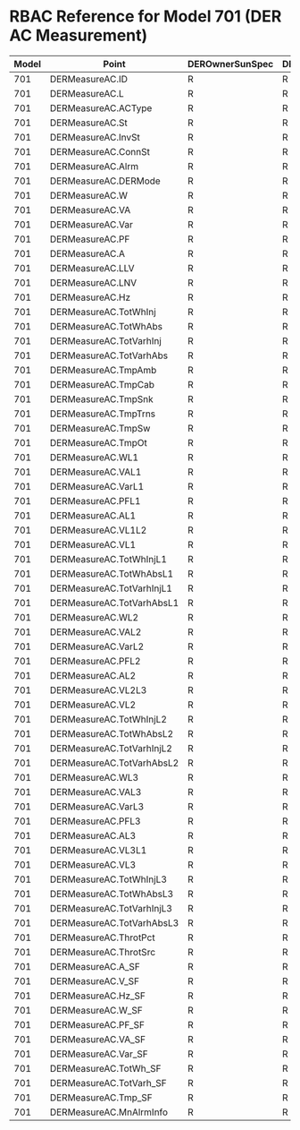 # RBAC Reference for Model 701 (DER AC Measurement)

| Model | Point | DEROwnerSunSpec | DERInstallerSunSpec | DERVendorSunSpec | ServiceProviderSunSpec | GridOperatorSunSpec |
|-------|-------|------------------|---------------------|------------------|------------------------|---------------------|
| 701 | DERMeasureAC.ID | R | R | R | R | R |
| 701 | DERMeasureAC.L | R | R | R | R | R |
| 701 | DERMeasureAC.ACType | R | R | R | R | R |
| 701 | DERMeasureAC.St | R | R | R | R | R |
| 701 | DERMeasureAC.InvSt | R | R | R | R | R |
| 701 | DERMeasureAC.ConnSt | R | R | R | R | R |
| 701 | DERMeasureAC.Alrm | R | R | R | R | R |
| 701 | DERMeasureAC.DERMode | R | R | R | R | R |
| 701 | DERMeasureAC.W | R | R | R | R | R |
| 701 | DERMeasureAC.VA | R | R | R | R | R |
| 701 | DERMeasureAC.Var | R | R | R | R | R |
| 701 | DERMeasureAC.PF | R | R | R | R | R |
| 701 | DERMeasureAC.A | R | R | R | R | R |
| 701 | DERMeasureAC.LLV | R | R | R | R | R |
| 701 | DERMeasureAC.LNV | R | R | R | R | R |
| 701 | DERMeasureAC.Hz | R | R | R | R | R |
| 701 | DERMeasureAC.TotWhInj | R | R | R | R | R |
| 701 | DERMeasureAC.TotWhAbs | R | R | R | R | R |
| 701 | DERMeasureAC.TotVarhInj | R | R | R | R | R |
| 701 | DERMeasureAC.TotVarhAbs | R | R | R | R | R |
| 701 | DERMeasureAC.TmpAmb | R | R | R | R | R |
| 701 | DERMeasureAC.TmpCab | R | R | R | R | R |
| 701 | DERMeasureAC.TmpSnk | R | R | R | R | R |
| 701 | DERMeasureAC.TmpTrns | R | R | R | R | R |
| 701 | DERMeasureAC.TmpSw | R | R | R | R | R |
| 701 | DERMeasureAC.TmpOt | R | R | R | R | R |
| 701 | DERMeasureAC.WL1 | R | R | R | R | R |
| 701 | DERMeasureAC.VAL1 | R | R | R | R | R |
| 701 | DERMeasureAC.VarL1 | R | R | R | R | R |
| 701 | DERMeasureAC.PFL1 | R | R | R | R | R |
| 701 | DERMeasureAC.AL1 | R | R | R | R | R |
| 701 | DERMeasureAC.VL1L2 | R | R | R | R | R |
| 701 | DERMeasureAC.VL1 | R | R | R | R | R |
| 701 | DERMeasureAC.TotWhInjL1 | R | R | R | R | R |
| 701 | DERMeasureAC.TotWhAbsL1 | R | R | R | R | R |
| 701 | DERMeasureAC.TotVarhInjL1 | R | R | R | R | R |
| 701 | DERMeasureAC.TotVarhAbsL1 | R | R | R | R | R |
| 701 | DERMeasureAC.WL2 | R | R | R | R | R |
| 701 | DERMeasureAC.VAL2 | R | R | R | R | R |
| 701 | DERMeasureAC.VarL2 | R | R | R | R | R |
| 701 | DERMeasureAC.PFL2 | R | R | R | R | R |
| 701 | DERMeasureAC.AL2 | R | R | R | R | R |
| 701 | DERMeasureAC.VL2L3 | R | R | R | R | R |
| 701 | DERMeasureAC.VL2 | R | R | R | R | R |
| 701 | DERMeasureAC.TotWhInjL2 | R | R | R | R | R |
| 701 | DERMeasureAC.TotWhAbsL2 | R | R | R | R | R |
| 701 | DERMeasureAC.TotVarhInjL2 | R | R | R | R | R |
| 701 | DERMeasureAC.TotVarhAbsL2 | R | R | R | R | R |
| 701 | DERMeasureAC.WL3 | R | R | R | R | R |
| 701 | DERMeasureAC.VAL3 | R | R | R | R | R |
| 701 | DERMeasureAC.VarL3 | R | R | R | R | R |
| 701 | DERMeasureAC.PFL3 | R | R | R | R | R |
| 701 | DERMeasureAC.AL3 | R | R | R | R | R |
| 701 | DERMeasureAC.VL3L1 | R | R | R | R | R |
| 701 | DERMeasureAC.VL3 | R | R | R | R | R |
| 701 | DERMeasureAC.TotWhInjL3 | R | R | R | R | R |
| 701 | DERMeasureAC.TotWhAbsL3 | R | R | R | R | R |
| 701 | DERMeasureAC.TotVarhInjL3 | R | R | R | R | R |
| 701 | DERMeasureAC.TotVarhAbsL3 | R | R | R | R | R |
| 701 | DERMeasureAC.ThrotPct | R | R | R | R | R |
| 701 | DERMeasureAC.ThrotSrc | R | R | R | R | R |
| 701 | DERMeasureAC.A_SF | R | R | R | R | R |
| 701 | DERMeasureAC.V_SF | R | R | R | R | R |
| 701 | DERMeasureAC.Hz_SF | R | R | R | R | R |
| 701 | DERMeasureAC.W_SF | R | R | R | R | R |
| 701 | DERMeasureAC.PF_SF | R | R | R | R | R |
| 701 | DERMeasureAC.VA_SF | R | R | R | R | R |
| 701 | DERMeasureAC.Var_SF | R | R | R | R | R |
| 701 | DERMeasureAC.TotWh_SF | R | R | R | R | R |
| 701 | DERMeasureAC.TotVarh_SF | R | R | R | R | R |
| 701 | DERMeasureAC.Tmp_SF | R | R | R | R | R |
| 701 | DERMeasureAC.MnAlrmInfo | R | R | R | R | R |
